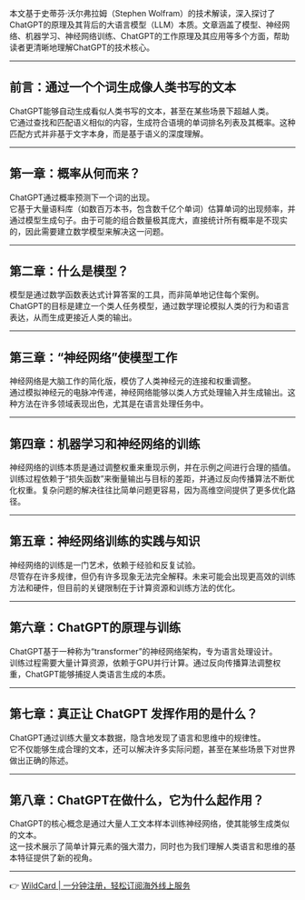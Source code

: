 本文基于史蒂芬·沃尔弗拉姆（Stephen Wolfram）的技术解读，深入探讨了ChatGPT的原理及其背后的大语言模型（LLM）本质。文章涵盖了模型、神经网络、机器学习、神经网络训练、ChatGPT的工作原理及其应用等多个方面，帮助读者更清晰地理解ChatGPT的技术核心。

---

## 前言：通过一个个词生成像人类书写的文本

ChatGPT能够自动生成看似人类书写的文本，甚至在某些场景下超越人类。  
它通过查找和匹配语义相似的内容，生成符合语境的单词排名列表及其概率。这种匹配方式并非基于文字本身，而是基于语义的深度理解。

---

## 第一章：概率从何而来？

ChatGPT通过概率预测下一个词的出现。  
它基于大量语料库（如数百万本书，包含数千亿个单词）估算单词的出现频率，并通过模型生成句子。由于可能的组合数量极其庞大，直接统计所有概率是不现实的，因此需要建立数学模型来解决这一问题。

---

## 第二章：什么是模型？

模型是通过数学函数表达式计算答案的工具，而非简单地记住每个案例。  
ChatGPT的目标是建立一个类人任务模型，通过数学理论模拟人类的行为和语言表达，从而生成更接近人类的输出。

---

## 第三章：“神经网络”使模型工作

神经网络是大脑工作的简化版，模仿了人类神经元的连接和权重调整。  
通过模拟神经元的电脉冲传递，神经网络能够以类人方式处理输入并生成输出。这种方法在许多领域表现出色，尤其是在语言处理任务中。

---

## 第四章：机器学习和神经网络的训练

神经网络的训练本质是通过调整权重来重现示例，并在示例之间进行合理的插值。  
训练过程依赖于“损失函数”来衡量输出与目标的差距，并通过反向传播算法不断优化权重。复杂问题的解决往往比简单问题更容易，因为高维空间提供了更多优化路径。

---

## 第五章：神经网络训练的实践与知识

神经网络的训练是一门艺术，依赖于经验和反复试验。  
尽管存在许多规律，但仍有许多现象无法完全解释。未来可能会出现更高效的训练方法和硬件，但目前的关键限制在于计算资源和训练方法的优化。

---

## 第六章：ChatGPT的原理与训练

ChatGPT基于一种称为“transformer”的神经网络架构，专为语言处理设计。  
训练过程需要大量计算资源，依赖于GPU并行计算。通过反向传播算法调整权重，ChatGPT能够捕捉人类语言生成的本质。

---

## 第七章：真正让 ChatGPT 发挥作用的是什么？

ChatGPT通过训练大量文本数据，隐含地发现了语言和思维中的规律性。  
它不仅能够生成合理的文本，还可以解决许多实际问题，甚至在某些场景下对世界做出正确的陈述。

---

## 第八章：ChatGPT在做什么，它为什么起作用？

ChatGPT的核心概念是通过大量人工文本样本训练神经网络，使其能够生成类似的文本。  
这一技术展示了简单计算元素的强大潜力，同时也为我们理解人类语言和思维的基本特征提供了新的视角。

---

👉 [WildCard | 一分钟注册，轻松订阅海外线上服务](https://bit.ly/bewildcard)